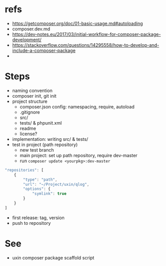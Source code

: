 # refs
- https://getcomposer.org/doc/01-basic-usage.md#autoloading
- composer.dev.md
- https://dev-notes.eu/2017/03/initial-workflow-for-composer-package-development/
- https://stackoverflow.com/questions/14295558/how-to-develop-and-include-a-composer-package
-

# Steps
- naming convention
- composer init, git init
- project structure
    + composer.json config: namespacing, require, autoload
    + .gitignore
    + src/
    + tests/ & phpunit.xml
    + readme
    + license?
- implementation: writing src/ & tests/
- test in project (path repository)
    + new test branch
    + main project: set up path repository, require dev-master
    + run `composer update <yourpkg>:dev-master`

```javascript
"repositories": [
    {
        "type": "path",
        "url": "~/Project/uxin/qlog",
        "options": {
            "symlink": true
        }
    }
]
```

- first release: tag, version
- push to repository

# See
- uxin composer package scaffold script
